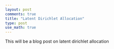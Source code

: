 ```yaml
---
layout: post
comments: true
title: "Latent Dirichlet Allocation"
type: post
use_math: true
---
```


This will be a blog post on latent dirichlet allocation
